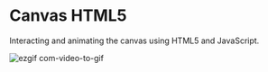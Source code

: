 # Canvas HTML5

Interacting and animating the canvas using HTML5 and JavaScript.


![ezgif com-video-to-gif](https://user-images.githubusercontent.com/24629158/32847911-3638f88c-c9f9-11e7-9308-9ff0a4694bd5.gif)
